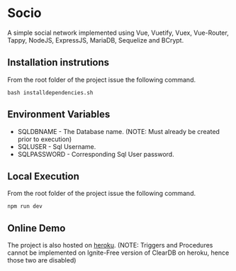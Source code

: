 # Socio
A simple social network implemented using Vue, Vuetify, Vuex, Vue-Router, Tappy, NodeJS, ExpressJS, MariaDB, Sequelize and BCrypt.

## Installation instrutions
From the root folder of the project issue the following command.

```
bash installdependencies.sh
```

## Environment Variables
* SQLDBNAME - The Database name. (NOTE: Must already be created prior to execution)
* SQLUSER - Sql Username.
* SQLPASSWORD - Corresponding Sql User password.

## Local Execution
From the root folder of the project issue the following command.

```
npm run dev
```

## Online Demo
The project is also hosted on [heroku](http://socio-dbms.herokuapp.com). (NOTE: Triggers and Procedures cannot be implemented on Ignite-Free version of ClearDB on heroku, hence those two are disabled)

